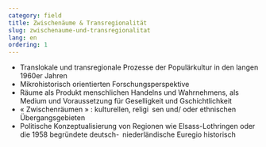 ```yaml
---
category: field
title: Zwischenäume & Transregionalität
slug: zwischenaume-und-transregionalitat
lang: en
ordering: 1
---
```

- Translokale und transregionale Prozesse der Populärkultur in den langen 1960er Jahren
- Mikrohistorisch orientierten Forschungsperspektive
- Räume als Produkt menschlichen Handelns und Wahrnehmens, als Medium und Voraussetzung für Geselligkeit und Gschichtlichkeit
- « Zwischenräumen » : kulturellen, religi sen und/ oder ethnischen Übergangsgebieten
- Politische Konzeptualisierung von Regionen wie Elsass-Lothringen oder die 1958 begründete deutsch- niederländische Euregio historisch
